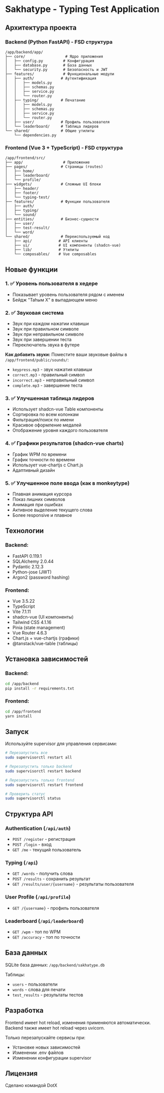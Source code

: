 # Sakhatype - Typing Test Application

## Архитектура проекта

### Backend (Python FastAPI) - FSD структура

```
/app/backend/app/
├── core/                  # Ядро приложения
│   ├── config.py         # Конфигурация
│   ├── database.py       # База данных
│   └── security.py       # Безопасность и JWT
├── features/             # Функциональные модули
│   ├── auth/            # Аутентификация
│   │   ├── models.py
│   │   ├── schemas.py
│   │   ├── service.py
│   │   └── router.py
│   ├── typing/          # Печатание
│   │   ├── models.py
│   │   ├── schemas.py
│   │   ├── service.py
│   │   └── router.py
│   ├── user/            # Профиль пользователя
│   └── leaderboard/     # Таблица лидеров
└── shared/              # Общие утилиты
    └── dependencies.py
```

### Frontend (Vue 3 + TypeScript) - FSD структура

```
/app/frontend/src/
├── app/                  # Приложение
├── pages/               # Страницы (routes)
│   ├── home/
│   ├── leaderboard/
│   └── profile/
├── widgets/             # Сложные UI блоки
│   ├── header/
│   ├── footer/
│   └── typing-test/
├── features/            # Функции пользователя
│   ├── auth/
│   ├── typing/
│   └── sound/
├── entities/            # Бизнес-сущности
│   ├── user/
│   ├── test-result/
│   └── word/
└── shared/              # Переиспользуемый код
    ├── api/            # API клиенты
    ├── ui/             # UI компоненты (shadcn-vue)
    ├── lib/            # Утилиты
    └── composables/    # Vue composables
```

## Новые функции

### 1. ✅ Уровень пользователя в хедере
- Показывает уровень пользователя рядом с именем
- Бейдж "Таһым X" в выпадающем меню

### 2. ✅ Звуковая система
- Звук при каждом нажатии клавиши
- Звук при правильном символе
- Звук при неправильном символе
- Звук при завершении теста
- Переключатель звука в футере

**Как добавить звуки:**
Поместите ваши звуковые файлы в `/app/frontend/public/sounds/`:
- `keypress.mp3` - звук нажатия клавиши
- `correct.mp3` - правильный символ
- `incorrect.mp3` - неправильный символ
- `complete.mp3` - завершение теста

### 3. ✅ Улучшенная таблица лидеров
- Использует shadcn-vue Table компоненты
- Сортировка по всем колонкам
- Фильтрация/поиск по имени
- Красивое оформление медалей
- Отображение уровня каждого пользователя

### 4. ✅ Графики результатов (shadcn-vue charts)
- График WPM по времени
- График точности по времени
- Использует vue-chartjs с Chart.js
- Адаптивный дизайн

### 5. ✅ Улучшенное поле ввода (как в monkeytype)
- Плавная анимация курсора
- Показ лишних символов
- Анимация при ошибках
- Активное выделение текущего слова
- Более responsive и плавное

## Технологии

### Backend:
- FastAPI 0.119.1
- SQLAlchemy 2.0.44
- Pydantic 2.12.3
- Python-jose (JWT)
- Argon2 (password hashing)

### Frontend:
- Vue 3.5.22
- TypeScript
- Vite 7.1.11
- shadcn-vue (UI компоненты)
- Tailwind CSS 4.1.16
- Pinia (state management)
- Vue Router 4.6.3
- Chart.js + vue-chartjs (графики)
- @tanstack/vue-table (таблицы)

## Установка зависимостей

### Backend:
```bash
cd /app/backend
pip install -r requirements.txt
```

### Frontend:
```bash
cd /app/frontend
yarn install
```

## Запуск

Используйте supervisor для управления сервисами:
```bash
# Перезапустить все
sudo supervisorctl restart all

# Перезапустить только backend
sudo supervisorctl restart backend

# Перезапустить только frontend
sudo supervisorctl restart frontend

# Проверить статус
sudo supervisorctl status
```

## Структура API

### Authentication (`/api/auth`)
- `POST /register` - регистрация
- `POST /login` - вход
- `GET /me` - текущий пользователь

### Typing (`/api`)
- `GET /words` - получить слова
- `POST /results` - сохранить результат
- `GET /results/user/{username}` - результаты пользователя

### User Profile (`/api/profile`)
- `GET /{username}` - профиль пользователя

### Leaderboard (`/api/leaderboard`)
- `GET /wpm` - топ по WPM
- `GET /accuracy` - топ по точности

## База данных

SQLite база данных: `/app/backend/sakhatype.db`

Таблицы:
- `users` - пользователи
- `words` - слова для печати
- `test_results` - результаты тестов

## Разработка

Frontend имеет hot reload, изменения применяются автоматически.
Backend также имеет hot reload через uvicorn.

Только перезапускайте сервисы при:
- Установке новых зависимостей
- Изменении .env файлов
- Изменении конфигурации supervisor

## Лицензия

Сделано командой DotX
